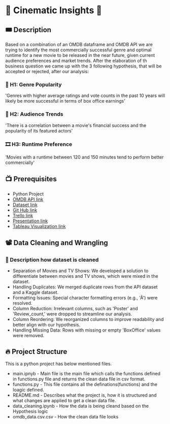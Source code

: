 # 🎥 Cinematic Insights 🍿

## 🎟️ Description
Based on a combination of an OMDB dataframe and OMDB API we are trying to identify the most commercially successful genre and optimal runtime for a new movie to be released in the near future, given current audience preferences and market trends. After the elaboration of th business question we came up with the 3 following hypothesis, that will be accepted or rejected, after our analysis:

### 🌟  H1: Genre Popularity
'Genres with higher average ratings and vote counts in the past 10 years will likely be more successful in terms of box office earnings’

### 👥  H2: Audience Trends
'There is a correlation between a movie's financial success and the popularity of its featured actors'

### 🎞️  H3: Runtime Preference
‘Movies with a runtime between 120 and 150 minutes tend to perform better commercially'

## 📺 Prerequisites
- Python Project
- [OMDB API link](https://www.omdbapi.com/)<br>
- [Dataset link](https://www.kaggle.com/datasets/amanbarthwal/imdb-movies-data)
- [Git Hub link](https://github.com/mirajkarsneha/cinematic-insights)
- [Trello link](https://trello.com/b/Hj5kYts9/project-cinematic-insights)
- [Presentation link](https://docs.google.com/presentation/d/1WdLSx_zLLusT_XJDlD7v4rlzxpq8NBZckTWrPlDwY2I/edit#slide=id.p)
- [Tableau Visualization link](https://public.tableau.com/app/profile/marc.bouche/viz/IMDbCinematicInsightsActorsRuntimeGenreAnalysis/Story1)

## 📽️ Data Cleaning and Wrangling
### 📝 Description how dataset is cleaned
- Separation of Movies and TV Shows: We developed a solution to differentiate between movies and TV shows, which were mixed in the dataset.
- Handling Duplicates: We merged duplicate rows from the API dataset and a Kaggle dataset.
- Formatting Issues: Special character formatting errors (e.g., 'Ã') were resolved.
- Column Reduction: Irrelevant columns, such as 'Poster' and 'Review_count,' were dropped to streamline our analysis.
- Column Reordering: We reorganized columns to improve readability and better align with our hypothesis.
- Handling Missing Data: Rows with missing or empty 'BoxOffice' values were removed.

## 🔥 Project Structure
This is a python project has below mentioned files.
- main.ipnyb - Main file is the main file which calls the functions defined in functions.py file and returns the clean data file in csv format.
- functions.py - This file contains all the definations(functions) and the loagic defined.
- README.md - Describes what the project is, how it is structured and what changes are applied to get a clean data file.
- data_cleaning.ipynb - How the data is being cleand based on the Hypothesis logic
- omdb_data.csv.csv - How the clean data file looks
